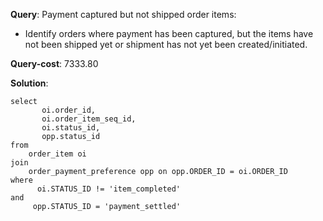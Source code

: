**Query**: Payment captured but not shipped order items:
  - Identify orders where payment has been captured, but the items have not been shipped yet or shipment has not yet been created/initiated.

**Query-cost**: 7333.80

**Solution**: 
```slq
select 
       oi.order_id,
       oi.order_item_seq_id,
       oi.status_id,
       opp.status_id
from   
	order_item oi  
join 
    order_payment_preference opp on opp.ORDER_ID = oi.ORDER_ID
where 
      oi.STATUS_ID != 'item_completed'
and 
     opp.STATUS_ID = 'payment_settled'
